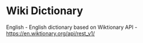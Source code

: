 # Wiki Dictionary

English - English dictionary based on Wiktionary API - https://en.wiktionary.org/api/rest_v1/
